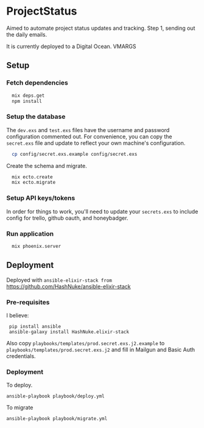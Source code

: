# ProjectStatus

Aimed to automate project status updates and tracking. Step 1, sending out the daily emails.

It is currently deployed to a Digital Ocean. VMARGS

## Setup

### Fetch dependencies

```bash
  mix deps.get
  npm install
```

### Setup the database

The `dev.exs` and `test.exs` files have the username and password configuration commented out. For convenience, you
can copy the `secret.exs` file and update to reflect your own machine's configuration.

```bash
  cp config/secret.exs.example config/secret.exs
```

Create the schema and migrate.

```bash
  mix ecto.create
  mix ecto.migrate
```

### Setup API keys/tokens

In order for things to work, you'll need to update your `secrets.exs` to include config for trello, github oauth, and honeybadger.

### Run application

```bash
  mix phoenix.server
```

## Deployment

Deployed with `ansible-elixir-stack from` https://github.com/HashNuke/ansible-elixir-stack

### Pre-requisites

I believe:
```
 pip install ansible
 ansible-galaxy install HashNuke.elixir-stack

```

Also copy `playbooks/templates/prod.secret.exs.j2.example` to  `playbooks/templates/prod.secret.exs.j2` and fill in Mailgun and Basic Auth credentials.

### Deployment

To deploy.

```
ansible-playbook playbook/deploy.yml

```

To migrate



```
ansible-playbook playbook/migrate.yml

```
